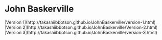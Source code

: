 
<h1>John Baskerville</H1>
[Version 1](http://takashiibbotson.github.io/JohnBaskerville/version-1.html)
[Version 2](http://takashiibbotson.github.io/JohnBaskerville/Version-2.html)
[Version 3](http://takashiibbotson.github.io/JohnBaskerville/version-3.html)
